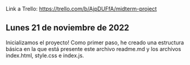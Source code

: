 Link a Trello: https://trello.com/b/AjpDUFfA/midterm-project

## Lunes 21 de noviembre de 2022

Inicializamos el proyecto! Como primer paso, he creado una estructura básica en la que está presente este archivo readme.md y los archivos index.html, style.css e index.js.

